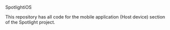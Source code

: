 SpotlightiOS

This repository has all code for the mobile application (Host device) section of the Spotlight project.
